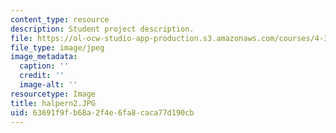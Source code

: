 ```yaml
---
content_type: resource
description: Student project description.
file: https://ol-ocw-studio-app-production.s3.amazonaws.com/courses/4-341-introduction-to-photography-fall-2002/63691f9fb68a2f4e6fa8caca77d190cb_halpern2.JPG
file_type: image/jpeg
image_metadata:
  caption: ''
  credit: ''
  image-alt: ''
resourcetype: Image
title: halpern2.JPG
uid: 63691f9f-b68a-2f4e-6fa8-caca77d190cb
---
```

